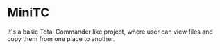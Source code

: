 <h1>MiniTC</h1>
<p>It's a basic Total Commander like project, where user can view files and copy them from one place to another.</p>
